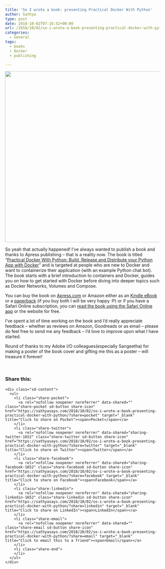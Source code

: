 ```yaml
---
title: 'So I wrote a book: presenting Practical Docker With Python'
author: Sathya
type: post
date: 2018-10-02T07:16:52+00:00
url: /2018/10/02/so-i-wrote-a-book-presenting-practical-docker-with-python/
categories:
  - General
tags:
  - books
  - Docker
  - publishing

---
```

<img data-attachment-id="1653" data-permalink="https://sathyasays.com/2018/10/02/so-i-wrote-a-book-presenting-practical-docker-with-python/practical-docker-with-python/" data-orig-file="https://i2.wp.com/sathyasays.com/wp-content/uploads/2018/10/practical-docker-with-python.jpg?fit=1920%2C1440&ssl=1" data-orig-size="1920,1440" data-comments-opened="1" data-image-meta="{&quot;aperture&quot;:&quot;1.8&quot;,&quot;credit&quot;:&quot;&quot;,&quot;camera&quot;:&quot;&quot;,&quot;caption&quot;:&quot;&quot;,&quot;created_timestamp&quot;:&quot;1532959849&quot;,&quot;copyright&quot;:&quot;&quot;,&quot;focal_length&quot;:&quot;4.459&quot;,&quot;iso&quot;:&quot;209&quot;,&quot;shutter_speed&quot;:&quot;0.010002&quot;,&quot;title&quot;:&quot;&quot;,&quot;orientation&quot;:&quot;0&quot;}" data-image-title="practical docker with python" data-image-description="" data-medium-file="https://i2.wp.com/sathyasays.com/wp-content/uploads/2018/10/practical-docker-with-python.jpg?fit=608%2C456&ssl=1" data-large-file="https://i2.wp.com/sathyasays.com/wp-content/uploads/2018/10/practical-docker-with-python.jpg?fit=740%2C555&ssl=1" class="aligncenter size-full wp-image-1653" src="https://i2.wp.com/sathyasays.com/wp-content/uploads/2018/10/practical-docker-with-python.jpg?resize=740%2C555&#038;ssl=1" alt="" width="740" height="555" data-recalc-dims="1" />

So yeah that actually happened! I&#8217;ve always wanted to publish a book and thanks to Apress publishing &#8211; that is a reality now. The book is titled &#8220;<a href="https://u.sbhat.me/practical-docker" target="_blank" rel="noopener">Practical Docker With Python: Build, Release and Distribute your Python App with Docker</a>&#8221; and is targeted at people who are new to Docker and want to containerize their application (with an example Python chat bot). The book starts with a brief introduction to containers and Docker, guides you on how to get started with Docker before diving into deeper topics such as Docker Networks, Volumes and Compose.

You can buy the book on <a href="https://u.sbhat.me/practical-docker" target="_blank" rel="noopener">Apress.com</a> or Amazon either as an <a href="https://u.sbhat.me/practical-docker-amzn" target="_blank" rel="noopener">Kindle eBook</a> or a <a href="https://u.sbhat.me/practical-docker-book" target="_blank" rel="noopener">paperback</a> (if you buy both I will be very happy :P) or if you have a Safari Online subscription, you can <a href="https://www.safaribooksonline.com/library/view/Practical+Docker+with+Python:+Build,+Release+and+Distribute+your+Python+App+with+Docker/9781484237847/" target="_blank" rel="noopener">read the book using the Safari Online app</a> or the website for free.

I&#8217;ve spent a lot of time working on the book and I&#8217;d really appreciate feedback &#8211; whether as reviews on Amazon, Goodreads or as email &#8211; please do feel free to send me any feedback &#8211; I&#8217;d love to improve upon what I have started.

Round of thanks to my Adobe I/O colleagues(especially Sangeetha) for making a poster of the book cover and gifting me this as a poster &#8211; will treasure it forever!

&nbsp;

<div class="sharedaddy sd-sharing-enabled">
  <div class="robots-nocontent sd-block sd-social sd-social-icon-text sd-sharing">
    <h3 class="sd-title">
      Share this:
    </h3>
    
    <div class="sd-content">
      <ul>
        <li class="share-pocket">
          <a rel="nofollow noopener noreferrer" data-shared="" class="share-pocket sd-button share-icon" href="https://sathyasays.com/2018/10/02/so-i-wrote-a-book-presenting-practical-docker-with-python/?share=pocket" target="_blank" title="Click to share on Pocket"><span>Pocket</span></a>
        </li>
        <li class="share-twitter">
          <a rel="nofollow noopener noreferrer" data-shared="sharing-twitter-1652" class="share-twitter sd-button share-icon" href="https://sathyasays.com/2018/10/02/so-i-wrote-a-book-presenting-practical-docker-with-python/?share=twitter" target="_blank" title="Click to share on Twitter"><span>Twitter</span></a>
        </li>
        <li class="share-facebook">
          <a rel="nofollow noopener noreferrer" data-shared="sharing-facebook-1652" class="share-facebook sd-button share-icon" href="https://sathyasays.com/2018/10/02/so-i-wrote-a-book-presenting-practical-docker-with-python/?share=facebook" target="_blank" title="Click to share on Facebook"><span>Facebook</span></a>
        </li>
        <li class="share-linkedin">
          <a rel="nofollow noopener noreferrer" data-shared="sharing-linkedin-1652" class="share-linkedin sd-button share-icon" href="https://sathyasays.com/2018/10/02/so-i-wrote-a-book-presenting-practical-docker-with-python/?share=linkedin" target="_blank" title="Click to share on LinkedIn"><span>LinkedIn</span></a>
        </li>
        <li class="share-email">
          <a rel="nofollow noopener noreferrer" data-shared="" class="share-email sd-button share-icon" href="https://sathyasays.com/2018/10/02/so-i-wrote-a-book-presenting-practical-docker-with-python/?share=email" target="_blank" title="Click to email this to a friend"><span>Email</span></a>
        </li>
        <li class="share-end">
        </li>
      </ul>
    </div>
  </div>
</div>